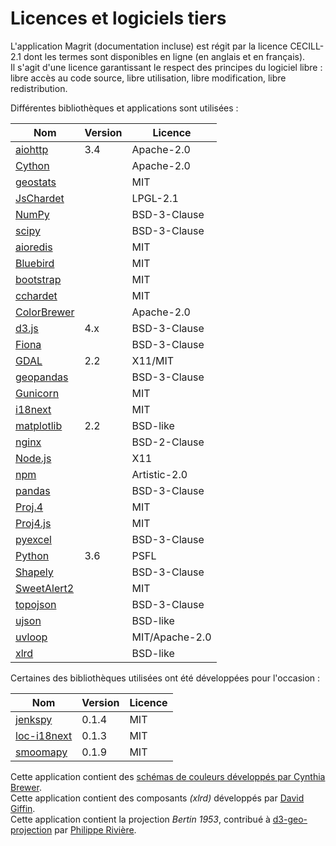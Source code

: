 # Licences et logiciels tiers

L'application Magrit (documentation incluse) est régit par la licence CECILL-2.1 dont les termes sont disponibles en ligne (en anglais et en français).  
Il s'agit d'une licence garantissant le respect des principes du logiciel libre : libre accès au code source, libre utilisation, libre modification, libre redistribution.

Différentes bibliothèques et applications sont utilisées :

| Nom                                                   | Version | Licence        |
|-------------------------------------------------------|---------|----------------|
| [aiohttp](http://aiohttp.readthedocs.io)              | 3.4     | Apache-2.0     |
| [Cython](http://cython.org)                           |         | Apache-2.0     |
| [geostats](https://github.com/simogeo/geostats)       |         | MIT            |
| [JsChardet](https://github.com/aadsm/jschardet)       |         | LPGL-2.1       |
| [NumPy](http://www.numpy.org/)                        |         | BSD-3-Clause   |
| [scipy](https://scipy.org/scipylib/)                  |         | BSD-3-Clause   |
| [aioredis](https://github.com/aio-libs/aioredis)      |         | MIT            |
| [Bluebird](http://bluebirdjs.com)                     |         | MIT            |
| [bootstrap](https://getbootstrap.com/docs/3.3/)       |         | MIT            |
| [cchardet](https://github.com/PyYoshi/cChardet)       |         | MIT            |
| [ColorBrewer](http://colorbrewer2.org/)               |         | Apache-2.0     |
| [d3.js](https://d3js.org/)                            | 4.x     | BSD-3-Clause   |
| [Fiona](http://toblerity.org/fiona/)                  |         | BSD-3-Clause   |
| [GDAL](http://gdal.org/)                              | 2.2     | X11/MIT        |
| [geopandas](http://geopandas.org)                     |         | BSD-3-Clause   |
| [Gunicorn](http://gunicorn.org)                       |         | MIT            |
| [i18next](https://www.i18next.com)                    |         | MIT            |
| [matplotlib](https://matplotlib.org)                  | 2.2     | BSD-like       |
| [nginx](https://nginx.org/)                           |         | BSD-2-Clause   |
| [Node.js](https://nodejs.org)                         |         | X11            |
| [npm](https://www.npmjs.com)                          |         | Artistic-2.0   |
| [pandas](http://pandas.pydata.org)                    |         | BSD-3-Clause   |
| [Proj.4](http://proj4.org)                            |         | MIT            |
| [Proj4.js](http://http://proj4js.org/)                |         | MIT            |
| [pyexcel](https://github.com/pyexcel/pyexcel)         |         | BSD-3-Clause   |
| [Python](https://www.python.org)                      | 3.6     | PSFL           |
| [Shapely](http://toblerity.org/shapely/)              |         | BSD-3-Clause   |
| [SweetAlert2](https://github.com/limonte/sweetalert2) |         | MIT            |
| [topojson](https://github.com/topojson/)              |         | BSD-3-Clause   |
| [ujson](https://github.com/esnme/ultrajson)           |         | BSD-like       |
| [uvloop](https://github.com/MagicStack/uvloop)        |         | MIT/Apache-2.0 |
| [xlrd](https://github.com/python-excel/xlrd)          |         | BSD-like       |


Certaines des bibliothèques utilisées ont été développées pour l'occasion :

| Nom                                                   | Version | Licence        |
|-------------------------------------------------------|---------|----------------|
| [jenkspy](https://github.com/mthh/jenkspy)            | 0.1.4   | MIT            |
| [loc-i18next](https://github.com/mthh/loc-i18next)    | 0.1.3   | MIT            |
| [smoomapy](https://github.com/mthh/smoomapy)          | 0.1.9   | MIT            |


Cette application contient des [schémas de couleurs développés par Cynthia Brewer](http://colorbrewer2.org).  
Cette application contient des composants *(xlrd)* développés par [David Giffin](david@giffin.org).  
Cette application contient la projection *Bertin 1953*, contribué à [d3-geo-projection](https://github.com/d3/d3-geo-projection) par [Philippe Rivière](https://visionscarto.net/).  
